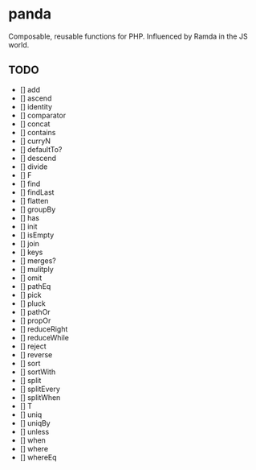 # panda

Composable, reusable functions for PHP. Influenced by Ramda in the JS world.

## TODO

- [] add
- [] ascend
- [] identity
- [] comparator
- [] concat
- [] contains
- [] curryN
- [] defaultTo?
- [] descend
- [] divide
- [] F
- [] find
- [] findLast
- [] flatten
- [] groupBy
- [] has
- [] init
- [] isEmpty
- [] join
- [] keys
- [] merges?
- [] mulitply
- [] omit
- [] pathEq
- [] pick
- [] pluck
- [] pathOr
- [] propOr
- [] reduceRight
- [] reduceWhile
- [] reject
- [] reverse
- [] sort
- [] sortWith
- [] split
- [] splitEvery
- [] splitWhen
- [] T
- [] uniq
- [] uniqBy
- [] unless
- [] when
- [] where
- [] whereEq


